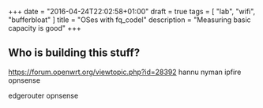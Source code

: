 +++
date = "2016-04-24T22:02:58+01:00"
draft = true
tags = [ "lab", "wifi", "bufferbloat" ]
title = "OSes with fq_codel"
description = "Measuring basic capacity is good"
+++

## Who is building this stuff?

https://forum.openwrt.org/viewtopic.php?id=28392 hannu nyman
ipfire
opnsense

edgerouter
opnsense
